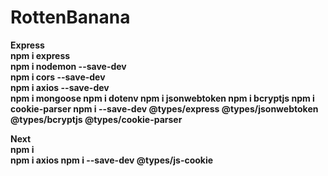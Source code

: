 # RottenBanana

<b>Express<b/> <br/>
npm i express <br/>
npm i nodemon --save-dev <br/>
npm i cors --save-dev <br/>
npm i axios --save-dev <br/>
npm i mongoose
npm i dotenv
npm i jsonwebtoken
npm i bcryptjs
npm i cookie-parser
npm i --save-dev @types/express @types/jsonwebtoken @types/bcryptjs @types/cookie-parser

<b>Next<b/> <br/>
npm i <br/>
npm i axios
npm i --save-dev @types/js-cookie